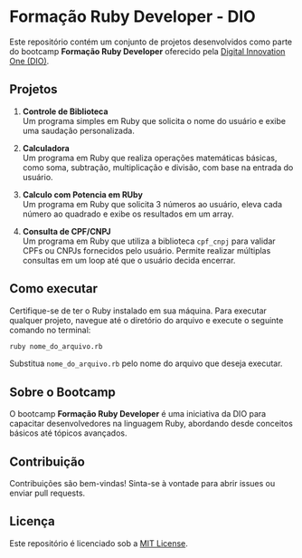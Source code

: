 # Formação Ruby Developer - DIO

Este repositório contém um conjunto de projetos desenvolvidos como parte do bootcamp **Formação Ruby Developer** oferecido pela [Digital Innovation One (DIO)](https://www.dio.me/).

## Projetos

1. **Controle de Biblioteca**  
   Um programa simples em Ruby que solicita o nome do usuário e exibe uma saudação personalizada.

2. **Calculadora**  
   Um programa em Ruby que realiza operações matemáticas básicas, como soma, subtração, multiplicação e divisão, com base na entrada do usuário.

3. **Calculo com Potencia em RUby**  
   Um programa em Ruby que solicita 3 números ao usuário, eleva cada número ao quadrado e exibe os resultados em um array.

4. **Consulta de CPF/CNPJ**  
   Um programa em Ruby que utiliza a biblioteca `cpf_cnpj` para validar CPFs ou CNPJs fornecidos pelo usuário. Permite realizar múltiplas consultas em um loop até que o usuário decida encerrar.

## Como executar

Certifique-se de ter o Ruby instalado em sua máquina. Para executar qualquer projeto, navegue até o diretório do arquivo e execute o seguinte comando no terminal:

```bash
ruby nome_do_arquivo.rb
```

Substitua `nome_do_arquivo.rb` pelo nome do arquivo que deseja executar.

## Sobre o Bootcamp

O bootcamp **Formação Ruby Developer** é uma iniciativa da DIO para capacitar desenvolvedores na linguagem Ruby, abordando desde conceitos básicos até tópicos avançados.

## Contribuição

Contribuições são bem-vindas! Sinta-se à vontade para abrir issues ou enviar pull requests.

## Licença

Este repositório é licenciado sob a [MIT License](LICENSE).